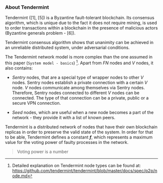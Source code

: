 ### About Tendermint

Tendermint ([1], [5]) is a Byzantine fault-tolerant blockchain. Its consensus algorithm, which is unique due to the fact it does not require mining, is used to order transactions within a blockchain in the presence of malicious actors (Byzantine generals problem - [6]). 

Tendermint consensus algorithm shows that unanimity can be achieved in an unreliable distributed system, under adversarial conditions.

The Tendermint network model is more complex than the one assumed in this paper (`System model - basics`) [^1]. Apart from *FN* nodes and *V* nodes, it also contains: 

* *Sentry* nodes, that are a special type of wrapper nodes to other *V* nodes. Sentry nodes establish a private connection with a certain *V* node. *V* nodes communicate among themselves via Sentry nodes. Therefore, Sentry nodes connected to different *V* nodes can be connected. The type of that connection can be a private, public or a secure VPN connection. 

* *Seed* nodes, which are useful when a new node becomes a part of the network - they provide it with a list of known peers.

Tendermint is a distributed network of nodes that have their own blockchain replicas in order to preserve the valid state of the system. In order for that to be able, Tendermint defines a constant ***f***, which represents a maximum value for the voting power of faulty processes in the network.

> Voting power is a number 


[^1]: Detailed explanation on Tendermint node types can be found at: <https://github.com/tendermint/tendermint/blob/master/docs/spec/p2p/node.md>



<!--stackedit_data:
eyJoaXN0b3J5IjpbMTg0NTgwMzU4LC0xNzY5Mjg2MzU0LDcxNj
M1MjYwNSwyOTU2MDI2NDgsMjE0NzI1ODAxMSwtMTkyMTk0Mzcx
OCwtMTg5NTc3MzI5NSwtMTExODMyNTY4OSwxMDY0NDIyNTgxLC
02NjM1NjIwMDUsNjQ3MDYxMDMzXX0=
-->